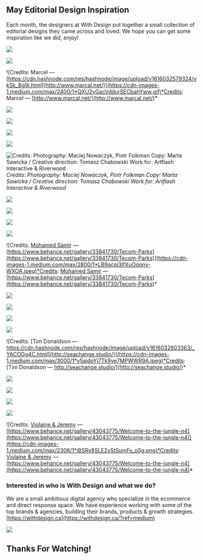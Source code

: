 ## May Editorial Design Inspiration


Each month, the designers at With Design put together a small collection of editorial designs they came across and loved. We hope you can get some inspiration like we did, enjoy!

![](https://cdn.hashnode.com/res/hashnode/image/upload/v1616032572565/po5RIWp4C.jpeg)

![](https://cdn.hashnode.com/res/hashnode/image/upload/v1616032574287/V4QGmzWb4.jpeg)

![Credits: Marcel — [https://cdn.hashnode.com/res/hashnode/image/upload/v1616032579324/vkSk_Bg9i.html](http://www.marcal.net/)](https://cdn-images-1.medium.com/max/2400/1*QXU2vGacVddurSECbahYww.gif)*Credits: Marcel — [http://www.marcal.net/](http://www.marcal.net/)*

![](https://cdn.hashnode.com/res/hashnode/image/upload/v1616032580576/lwpCGp29w.jpeg)

![](https://cdn.hashnode.com/res/hashnode/image/upload/v1616032582043/ZYE4y9Yw2.jpeg)

![](https://cdn.hashnode.com/res/hashnode/image/upload/v1616032583544/BRFf2ksm0.jpeg)

![](https://cdn.hashnode.com/res/hashnode/image/upload/v1616032585076/TVh9FIad5.jpeg)

![Credits:
Photography: Maciej Nowaczyk, Piotr Folkman Copy: Marta Sawicka / Creative direction: Tomasz Chabowski Work for: Artflash Interactive & Riverwood](https://cdn-images-1.medium.com/max/2000/1*hUhbIbFZDx3cBDK-lLeuhA.jpeg)*Credits:
Photography: Maciej Nowaczyk, Piotr Folkman Copy: Marta Sawicka / Creative direction: Tomasz Chabowski Work for: Artflash Interactive & Riverwood*

![](https://cdn.hashnode.com/res/hashnode/image/upload/v1616032586694/zwx7WmFD9.jpeg)

![](https://cdn.hashnode.com/res/hashnode/image/upload/v1616032588601/pMbWwIq3X.jpeg)

![](https://cdn.hashnode.com/res/hashnode/image/upload/v1616032590197/Ol8A0Q35q.jpeg)

![](https://cdn.hashnode.com/res/hashnode/image/upload/v1616032592144/TZeSynn0q.jpeg)

![Credits: [Mohamed Samir](https://cdn.hashnode.com/res/hashnode/image/upload/v1616032594157/GPeK51uDB.html) — [https://www.behance.net/gallery/33841730/Tecom-Parks](https://www.behance.net/gallery/33841730/Tecom-Parks)](https://cdn-images-1.medium.com/max/2800/1*LB9acpi3IfXuOoqny-WXOA.jpeg)*Credits: [Mohamed Samir](https://www.behance.net/Amado) — [https://www.behance.net/gallery/33841730/Tecom-Parks](https://www.behance.net/gallery/33841730/Tecom-Parks)*

![](https://cdn.hashnode.com/res/hashnode/image/upload/v1616032595555/05SDcYUQD.jpeg)

![](https://cdn.hashnode.com/res/hashnode/image/upload/v1616032597184/UCjMk_rws.jpeg)

![](https://cdn.hashnode.com/res/hashnode/image/upload/v1616032598747/DLabVcach.jpeg)

![](https://cdn.hashnode.com/res/hashnode/image/upload/v1616032600392/7IBwCxOhv.jpeg)

![Credits: [Tim Donaldson — https://cdn.hashnode.com/res/hashnode/image/upload/v1616032603363/_YACOGg4C.html](http://seachange.studio/)](https://cdn-images-1.medium.com/max/3000/1*v5ajdpYj7Tk9ye7MPWWR9A.jpeg)*Credits: [Tim Donaldson — http://seachange.studio/](http://seachange.studio/)*

![](https://cdn.hashnode.com/res/hashnode/image/upload/v1616032605178/AOkCaomK8.png)

![](https://cdn.hashnode.com/res/hashnode/image/upload/v1616032607257/ulBZZF7bl.png)

![](https://cdn.hashnode.com/res/hashnode/image/upload/v1616032609099/zlgdxPHpv.png)

![](https://cdn.hashnode.com/res/hashnode/image/upload/v1616032610761/8Rj8CdAex.png)

![Credits: [Violaine & Jeremy](https://cdn.hashnode.com/res/hashnode/image/upload/v1616032612854/PBnVINMNN.html) — [https://www.behance.net/gallery/43043775/Welcome-to-the-jungle-n4](https://www.behance.net/gallery/43043775/Welcome-to-the-jungle-n4)](https://cdn-images-1.medium.com/max/2308/1*iBSRv8SLE2vStSumFv_oSg.png)*Credits: [Violaine & Jeremy](https://www.behance.net/violaineetjeremy) — [https://www.behance.net/gallery/43043775/Welcome-to-the-jungle-n4](https://www.behance.net/gallery/43043775/Welcome-to-the-jungle-n4)*

### Interested in who is With Design and what we do?

We are a small ambitious digital agency who specialize in the ecommerce and direct response space. We have experience working with some of the top brands & agencies, building their brands, products & growth strategies. [https://withdesign.ca](https://withdesign.ca/?ref=medium)

![](https://cdn.hashnode.com/res/hashnode/image/upload/v1616032614753/8cLttERNv.png)

## Thanks For Watching!